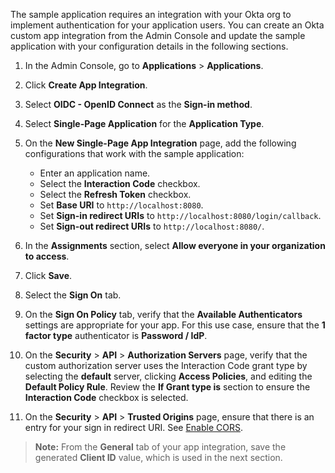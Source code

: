 The sample application requires an integration with your Okta org to implement authentication for your application users. You can create an Okta custom app integration from the Admin Console and update the sample application with your configuration details in the following sections.

1. In the Admin Console, go to **Applications** > **Applications**.
1. Click **Create App Integration**.
1. Select **OIDC - OpenID Connect** as the **Sign-in method**.
1. Select **Single-Page Application** for the **Application Type**.
1. On the **New Single-Page App Integration** page, add the following configurations that work with the sample application:

   * Enter an application name.
   * Select the **Interaction Code** checkbox.
   * Select the **Refresh Token** checkbox.
   * Set **Base URI** to `http://localhost:8080`.
   * Set **Sign-in redirect URIs** to `http://localhost:8080/login/callback`.
   * Set **Sign-out redirect URIs** to `http://localhost:8080/`.

1. In the **Assignments** section, select **Allow everyone in your organization to access**.
1. Click **Save**.
1. Select the **Sign On** tab.
1. On the **Sign On Policy** tab, verify that the **Available Authenticators** settings are appropriate for your app. For this use case, ensure that the **1 factor type** authenticator is **Password / IdP**.
1. On the **Security** > **API** > **Authorization Servers** page, verify that the custom authorization server uses the Interaction Code grant type by selecting the **default** server, clicking **Access Policies**, and editing the **Default Policy Rule**. Review the **If Grant type is** section to ensure the **Interaction Code** checkbox is selected.
1. On the **Security** > **API** > **Trusted Origins** page, ensure that there is an entry for your sign in redirect URI. See [Enable CORS](/docs/guides/enable-cors/).

> **Note:** From the **General** tab of your app integration, save the generated **Client ID** value, which is used in the next section.
